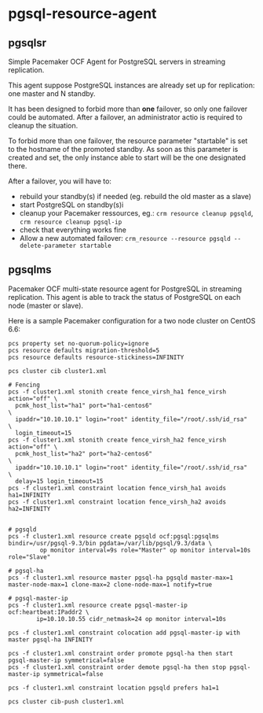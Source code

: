pgsql-resource-agent
====================

pgsqlsr
-------

Simple Pacemaker OCF Agent for PostgreSQL servers in streaming replication.

This agent suppose PostgreSQL instances are already set up for replication:
one master and N standby. 

It has been designed to forbid more than **one** failover, so only one failover
could be automated. After a failover, an administrator actio is required to 
cleanup the situation.

To forbid more than one failover, the resource parameter "startable" is set to 
the hostname of the promoted standby. As soon as this parameter is created and 
set, the only instance able to start will be the one designated there.

After a failover, you will have to:
  * rebuild your standby(s) if needed (eg. rebuild the old master as a slave)
  * start PostgreSQL on standby(s)i
  * cleanup your Pacemaker ressources, eg.: ``crm resource cleanup pgsqld``, 
    ``crm resource cleanup pgsql-ip``
  * check that everything works fine
  * Allow a new automated failover: ``crm_resource --resource pgsqld --delete-parameter startable``

pgsqlms
--------

Pacemaker OCF multi-state resource agent for PostgreSQL in streaming replication.
This agent is able to track the status of PostgreSQL on each node (master or slave).

Here is a sample Pacemaker configuration for a two node cluster on CentOS 6.6:

```
pcs property set no-quorum-policy=ignore
pcs resource defaults migration-threshold=5
pcs resource defaults resource-stickiness=INFINITY

pcs cluster cib cluster1.xml

# Fencing
pcs -f cluster1.xml stonith create fence_virsh_ha1 fence_virsh action="off" \
  pcmk_host_list="ha1" port="ha1-centos6"                                   \
  ipaddr="10.10.10.1" login="root" identity_file="/root/.ssh/id_rsa"        \
  login_timeout=15
pcs -f cluster1.xml stonith create fence_virsh_ha2 fence_virsh action="off" \
  pcmk_host_list="ha2" port="ha2-centos6"                                   \
  ipaddr="10.10.10.1" login="root" identity_file="/root/.ssh/id_rsa"        \
  delay=15 login_timeout=15
pcs -f cluster1.xml constraint location fence_virsh_ha1 avoids ha1=INFINITY
pcs -f cluster1.xml constraint location fence_virsh_ha2 avoids ha2=INFINITY


# pgsqld
pcs -f cluster1.xml resource create pgsqld ocf:pgsql:pgsqlms bindir=/usr/pgsql-9.3/bin pgdata=/var/lib/pgsql/9.3/data \
         op monitor interval=9s role="Master" op monitor interval=10s role="Slave"

# pgsql-ha
pcs -f cluster1.xml resource master pgsql-ha pgsqld master-max=1 master-node-max=1 clone-max=2 clone-node-max=1 notify=true

# pgsql-master-ip
pcs -f cluster1.xml resource create pgsql-master-ip ocf:heartbeat:IPaddr2 \
        ip=10.10.10.55 cidr_netmask=24 op monitor interval=10s

pcs -f cluster1.xml constraint colocation add pgsql-master-ip with master pgsql-ha INFINITY 

pcs -f cluster1.xml constraint order promote pgsql-ha then start pgsql-master-ip symmetrical=false
pcs -f cluster1.xml constraint order demote pgsql-ha then stop pgsql-master-ip symmetrical=false

pcs -f cluster1.xml constraint location pgsqld prefers ha1=1

pcs cluster cib-push cluster1.xml

```


